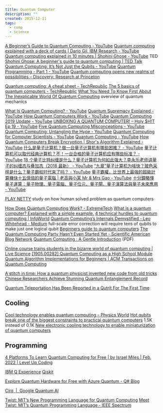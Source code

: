 ```yaml
---
title: Quantum Computer
description: ""
created: 2015-12-11
tags:
  - comp
  - science
---
```


[A Beginner’s Guide to Quantum Computing - YouTube](https://www.youtube.com/watch?v=S52rxZG-zi0)
[Quantum computing explained with a deck of cards | Dario Gil, IBM Research - YouTube](https://www.youtube.com/watch?v=yy6TV9Dntlw)
[Quantum computing explained in 10 minutes | Shohini Ghose - YouTube](https://www.youtube.com/watch?v=QuR969uMICM) TED
[Shohini Ghose: A beginner's guide to quantum computing | TED Talk](https://www.ted.com/talks/shohini_ghose_quantum_computing_explained_in_10_minutes)
[Quantum Computing: It’s Not Just the Qubits - YouTube](https://www.youtube.com/watch?v=bvCbrFD7wdU)
[Quantum Programming - Part 1 - YouTube](https://www.youtube.com/watch?v=2Eswqed8agg)
[Quantum computing opens new realms of possibilities – Discovery: Research at Princeton](https://discovery.princeton.edu/2019/12/09/quantum-computing-opens-new-realms-of-possibilities/)

[Quantum computing: A cheat sheet - TechRepublic](https://www.techrepublic.com/article/quantum-computing-the-smart-persons-guide/)
[The 5 basics of quantum computers - TechRepublic](https://www.techrepublic.com/videos/the-5-basics-of-quantum-computers/)
[What You Need To Know First About The Inexplicable World Of Quantum Computing](https://www.forbes.com/sites/moorinsights/2019/08/18/what-you-need-to-know-first-about-the-inexplicable-world-of-quantum-computing/amp/) overview of quantum mechanics

[What Is Quantum Computing? - YouTube](https://www.youtube.com/watch?v=Nu7XwqdooHY)
[Quantum Supremacy Explained - YouTube](https://www.youtube.com/watch?v=90U_SmKyfGI)
[How Quantum Computers Work - YouTube](https://www.youtube.com/watch?v=3RGEYYJmMtU)
[Quantum Computing 2019 Update - YouTube](https://www.youtube.com/watch?v=yhGATzzzQjM)
[UNBOXING A QUANTUM COMPUTER! – Holy \$H!T Ep 19 - YouTube](https://www.youtube.com/watch?v=60OkanvToFI)
[Five Quantum Computing Misconceptions - YouTube](https://www.youtube.com/watch?v=kEry1TaN4-k)
[Quantum Computing: Untangling the Hype - YouTube](https://www.youtube.com/watch?v=wE1OCXvaDtc)
[Quantum Computing for Computer Scientists - YouTube](https://www.youtube.com/watch?v=F_Riqjdh2oM)
[Quantum Computing - YouTube](https://www.youtube.com/playlist?list=PLV4qsET9ZdOR-pf6ZMJZx2auIZScXhCaW)
[How Quantum Computers Break Encryption | Shor's Algorithm Explained - YouTube](https://www.youtube.com/watch?v=lvTqbM5Dq4Q)
[什么是量子计算机？做一台量子计算机有哪些困难？ - YouTube](https://www.youtube.com/watch?v=OJEoWNZKcfs)
[量子计算机可以取代经典计算机？不！一台合格的量子计算机应有哪些标准？ - YouTube](https://www.youtube.com/watch?v=OHTqCYCQJe0)
[18 个量子比特纠缠是什么？量子计算机为何如此强大？李永乐老师讲量子的纠缠态与叠加态（2018 最新） - YouTube](https://www.youtube.com/watch?v=BzyOoo4AOxs)
[“九章”量子计算机为啥快？玻色采样是什么？量子霸权时代来了吗？ - YouTube](https://www.youtube.com/watch?v=bfp_0f2BJDI)
[量子霸權，比世界上最強的超級計算機快十五億倍的量子電腦 | 老高與小茉 Mr & Mrs Gao - YouTube](https://www.youtube.com/watch?v=7l6BeKyLc3Y)
[十分鐘略懂量子運算：量子物理、量子電腦、量子位元、量子閘、量子演算法與量子未來應用 - YouTube](https://www.youtube.com/watch?v=hXHrhnt2TEI)

[PLAY NETTY](https://phys.cam/game/) study on how human solved problem as quantum computers

[How Does Quantum Computing Work? - ExtremeTech](https://www.extremetech.com/extreme/284306-how-quantum-computing-works)
[What is a quantum computer? Explained with a simple example.](https://www.freecodecamp.org/news/what-is-a-quantum-computer-explained-with-a-simple-example-b8f602035365)
[4 technical hurdles to quantum computing | InfoWorld](https://www.infoworld.com/article/3601172/4-technical-hurdles-to-quantum-computing.html)
[Quantum Computing’s Internals Demystified - Leo Whitehead - Medium](https://medium.com/@lduck11007/quantum-computings-internals-demystified-53326d6c3098)
full-scale error correction will require tens of qubits to make just one logical qubit
[Beginners guide to quantum computers](https://www.culescoding.space/blog/beginners-guide-to-quantum-computers)
[The Quantum Computing Party Hasn't Even Started Yet - Scientific American Blog Network](https://blogs.scientificamerican.com/observations/the-quantum-computing-party-hasnt-even-started-yet/)
[Quantum Computing : A Gentle Introduction](http://mmrc.amss.cas.cn/tlb/201702/W020170224608150244118.pdf) (PDF)

[Online course trains students in the bizarre world of quantum computing | Live Science](https://www.livescience.com/amp/quantum-computing-students-online-course.html)
[[1905.00282] Quantum Computing as a High School Module](https://arxiv.org/abs/1905.00282)
[Quantum Algorithm Implementations for Beginners | ACM Transactions on Quantum Computing](https://dl.acm.org/doi/10.1145/3517340)

[A stitch in time: How a quantum physicist invented new code from old tricks](https://phys.org/news/2020-05-quantum-physicist-code.amp)
[Chinese Researchers Achieve Stunning Quantum Entanglement Record](https://www.livescience.com/63067-quantum-entanglement-record-china.html)

[Quantum Teleportation Has Been Reported in a Qutrit For The First Time](https://www.sciencealert.com/quantum-teleportation-has-been-reported-in-a-qutrit-for-the-first-time/amp)

## Cooling

[Cool technology enables quantum computing – Physics World](https://physicsworld.com/a/cool-technology-enables-quantum-computing/)
[Hot qubits break one of the biggest constraints to practical quantum computers](https://phys.org/news/2020-04-hot-qubits-biggest-constraints-quantum.amp) 1.5K instead of 0.1K
[New electronic cooling technology to enable miniaturization of quantum computers](https://phys.org/news/2020-04-electronic-cooling-technology-enable-miniaturization.amp)

## Programming

[4 Platforms To Learn Quantum Computing for Free | by Israel Miles | Feb, 2022 | Level Up Coding](https://levelup.gitconnected.com/4-platforms-to-learn-quantum-computing-for-free-c7390c925e57)

[IBM Q Experience](https://quantumexperience.ng.bluemix.net/qx/experience)
[Qiskit](https://qiskit.org/)

[Explore Quantum Hardware for Free with Azure Quantum - Q# Blog](https://devblogs.microsoft.com/qsharp/explore-quantum-hardware-for-free-with-azure-quantum/)

[Cirq  |  Google Quantum AI](https://quantumai.google/cirq)

[Twist: MIT’s New Programming Language for Quantum Computing](https://scitechdaily.com/twist-mits-new-programming-language-for-quantum-computing/)
[Meet Twist: MIT’s Quantum Programming Language - IEEE Spectrum](https://spectrum.ieee.org/quantum-programming-language-twist)
